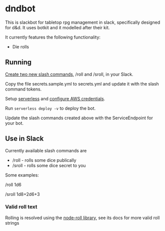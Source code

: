 # dndbot
This is slackbot for tabletop rpg management in slack, specifically designed for d&d. 
It uses botkit and it modelled after their kit.

It currently features the following functionality:

 * Die rolls


## Running

[Create two new slash commands](https://api.slack.com/slash-commands#creating_commands), /roll and /sroll, in your Slack.

Copy the file secrets.sample.yml to secrets.yml and update it with the slash command tokens.

Setup [serverless](https://serverless.com/framework/docs/getting-started/) and [configure AWS credentials](https://serverless.com/framework/docs/providers/aws/cli-reference/config-credentials/).

Run `serverless deploy -v` to deploy the bot.

Update the slash commands created above with the ServiceEndpoint for your bot.

## Use in Slack

Currently available slash commands are

  * /roll - rolls some dice publically
  * /sroll - rolls some dice secret to you

Some examples:

/roll 1d6

/sroll 1d8+2d6+3

### Valid roll text

Rolling is resolved using the [node-roll library](https://github.com/troygoode/node-roll), see its docs for more valid roll strings
